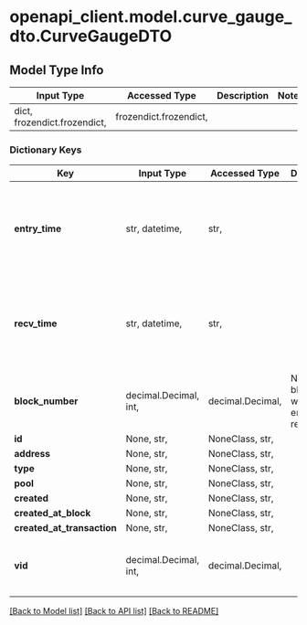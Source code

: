 # openapi_client.model.curve_gauge_dto.CurveGaugeDTO

## Model Type Info
Input Type | Accessed Type | Description | Notes
------------ | ------------- | ------------- | -------------
dict, frozendict.frozendict,  | frozendict.frozendict,  |  | 

### Dictionary Keys
Key | Input Type | Accessed Type | Description | Notes
------------ | ------------- | ------------- | ------------- | -------------
**entry_time** | str, datetime,  | str,  |  | [optional] value must conform to RFC-3339 date-time
**recv_time** | str, datetime,  | str,  |  | [optional] value must conform to RFC-3339 date-time
**block_number** | decimal.Decimal, int,  | decimal.Decimal,  | Number of block in which entity was recorded. | [optional] value must be a 64 bit integer
**id** | None, str,  | NoneClass, str,  |  | [optional] 
**address** | None, str,  | NoneClass, str,  |  | [optional] 
**type** | None, str,  | NoneClass, str,  |  | [optional] 
**pool** | None, str,  | NoneClass, str,  |  | [optional] 
**created** | None, str,  | NoneClass, str,  |  | [optional] 
**created_at_block** | None, str,  | NoneClass, str,  |  | [optional] 
**created_at_transaction** | None, str,  | NoneClass, str,  |  | [optional] 
**vid** | decimal.Decimal, int,  | decimal.Decimal,  |  | [optional] value must be a 64 bit integer

[[Back to Model list]](../../README.md#documentation-for-models) [[Back to API list]](../../README.md#documentation-for-api-endpoints) [[Back to README]](../../README.md)


